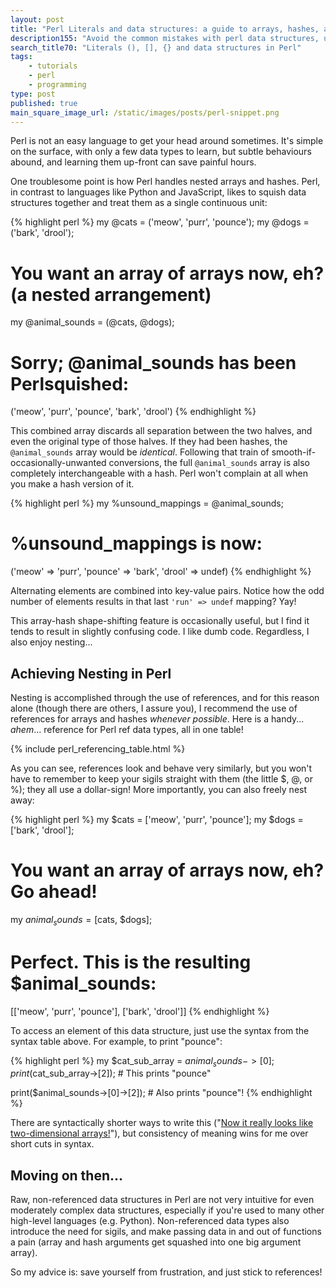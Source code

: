 ```yaml
---
layout: post
title: "Perl Literals and data structures: a guide to arrays, hashes, and references ((), [], {})"
description155: "Avoid the common mistakes with perl data structures, understand a more subtle behaviour, and safely nest { 'all' => { 'your' => 'data' } }."
search_title70: "Literals (), [], {} and data structures in Perl"
tags:
    - tutorials
    - perl
    - programming
type: post
published: true
main_square_image_url: /static/images/posts/perl-snippet.png
---
```


Perl is not an easy language to get your head around sometimes. It's simple on the surface, with only a few data types to learn, but subtle behaviours abound, and learning them up-front can save painful hours.

One troublesome point is how Perl handles nested arrays and hashes. Perl, in contrast to languages like Python and JavaScript, likes to squish data structures together and treat them as a single continuous unit:

{% highlight perl %}
my @cats = ('meow', 'purr', 'pounce');
my @dogs = ('bark', 'drool');

# You want an array of arrays now, eh? (a nested arrangement)
my @animal_sounds = (@cats, @dogs);

# Sorry; @animal_sounds has been Perlsquished:
('meow', 'purr', 'pounce', 'bark', 'drool')
{% endhighlight %}

This combined array discards all separation between the two halves, and even the original type of those halves. If they had been hashes, the `@animal_sounds` array would be *identical*. Following that train of smooth-if-occasionally-unwanted conversions, the full `@animal_sounds` array is also completely interchangeable with a hash. Perl won't complain at all when you make a hash version of it.

{% highlight perl %}
my %unsound_mappings = @animal_sounds;

# %unsound_mappings is now:
('meow' => 'purr', 'pounce' => 'bark', 'drool' => undef)
{% endhighlight %}

Alternating elements are combined into key-value pairs. Notice how the odd number of elements results in that last `'run' => undef` mapping? Yay!

This array-hash shape-shifting feature is occasionally useful, but I find it tends to result in slightly confusing code. I like dumb code. Regardless, I also enjoy nesting...


## Achieving Nesting in Perl ##

Nesting is accomplished through the use of references, and for this reason alone (though there are others, I assure you), I recommend the use of references for arrays and hashes *whenever possible*. Here is a handy... *ahem*...  reference for Perl ref data types, all in one table!

{% include perl_referencing_table.html %}

As you can see, references look and behave very similarly, but you won't have to remember to keep your sigils straight with them (the little $, @, or %); they all use a dollar-sign! More importantly, you can also freely nest away:

{% highlight perl %}
my $cats = ['meow', 'purr', 'pounce'];
my $dogs = ['bark', 'drool'];

# You want an array of arrays now, eh? Go ahead!
my $animal_sounds = [$cats, $dogs];

# Perfect. This is the resulting $animal_sounds:
[['meow', 'purr', 'pounce'], ['bark', 'drool']]
{% endhighlight %}

To access an element of this data structure, just use the syntax from the syntax table above. For example, to print "pounce":

{% highlight perl %}
my $cat_sub_array = $animal_sounds->[0];
print($cat_sub_array->[2]); # This prints "pounce"

print($animal_sounds->[0]->[2]); # Also prints "pounce"!
{% endhighlight %}

There are syntactically shorter ways to write this ("[Now it really looks like two-dimensional arrays!](http://perldoc.perl.org/perlreftut.html#Arrow-Rule)"), but consistency of meaning wins for me over short cuts in syntax.

## Moving on then... ##

Raw, non-referenced data structures in Perl are not very intuitive for even moderately complex data structures, especially if you're used to many other high-level languages (e.g. Python). Non-referenced data types also introduce the need for sigils, and make passing data in and out of functions a pain (array and hash arguments get squashed into one big argument array).

So my advice is: save yourself from frustration, and just stick to references!
